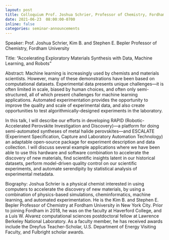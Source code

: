 ```yaml
---
layout: post
title: Colloquium Prof. Joshua Schrier, Professor of Chemistry, Fordham University
date: 2021-06-23  08:00:00-0700
inline: false
categories: seminar-announcements
---
```


Speaker: Prof. Joshua Schrier, Kim B. and Stephen E. Bepler Professor of Chemistry, Fordham University

Title:  “Accelerating Exploratory Materials Synthesis with Data, Machine Learning, and Robots”

Abstract:  Machine learning is increasingly used by chemists and materials scientists. However, many of these demonstrations have been based on computational datasets. Experimental data presents unique challenges—it is often limited in scale, biased by human choices, and often only semi-structured, all of which present challenges for machine learning applications. Automated experimentation provides the opportunity to improve the quality and scale of experimental data, and also create opportunities to test algorithmically-designed experiments in the laboratory.

In this talk, I will describe our efforts in developing RAPID (Robotic-Accelerated Perovskite Investigation and Discovery)—a platform for doing semi-automated syntheses of metal halide perovskites—and ESCALATE (Experiment Specification, Capture and Laboratory Automation Technology) an adaptable open-source package for experiment description and data collection. I will discuss several example applications where we have been able to use this hardware and software combination to accelerate the discovery of new materials, find scientific insights latent in our historical datasets, perform model-driven quality control on our scientific experiments, and automate serendipity by statistical analysis of experimental metadata.

Biography:  Joshua Schrier is a physical chemist interested in using computers to accelerate the discovery of new materials, by using a combination of physics-based simulations, cheminformatics, machine learning, and automated experimentation. He is the Kim B. and Stephen E. Bepler Professor of Chemistry at Fordham University in New York City. Prior to joining Fordham in 2018, he was on the faculty at Haverford College, and a Luis W. Alvarez computational sciences postdoctoral fellow at Lawrence Berkeley National Laboratory. As a faculty member, he has received awards include the Dreyfus Teacher-Scholar, U.S. Department of Energy Visiting Faculty, and Fulbright scholar awards.

